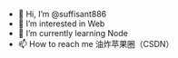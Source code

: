 - 👋 Hi, I’m @suffisant886
- 👀 I’m interested in Web
- 🌱 I’m currently learning Node
- 📫 How to reach me 油炸苹果圈（CSDN）

<!---
suffisant886/suffisant886 is a ✨ special ✨ repository because its `README.md` (this file) appears on your GitHub profile.
You can click the Preview link to take a look at your changes.
--->
